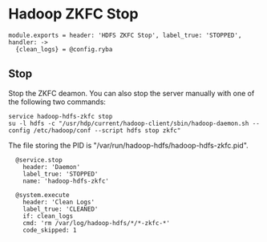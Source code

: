 
# Hadoop ZKFC Stop

    module.exports = header: 'HDFS ZKFC Stop', label_true: 'STOPPED', handler: ->
      {clean_logs} = @config.ryba

## Stop

Stop the ZKFC deamon. You can also stop the server manually with one of
the following two commands:

```
service hadoop-hdfs-zkfc stop
su -l hdfs -c "/usr/hdp/current/hadoop-client/sbin/hadoop-daemon.sh --config /etc/hadoop/conf --script hdfs stop zkfc"
```

The file storing the PID is "/var/run/hadoop-hdfs/hadoop-hdfs-zkfc.pid".

      @service.stop
        header: 'Daemon'
        label_true: 'STOPPED'
        name: 'hadoop-hdfs-zkfc'

      @system.execute
        header: 'Clean Logs'
        label_true: 'CLEANED'
        if: clean_logs
        cmd: 'rm /var/log/hadoop-hdfs/*/*-zkfc-*'
        code_skipped: 1
